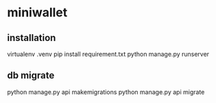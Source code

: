 # miniwallet

## installation
virtualenv .venv
pip install requirement.txt
python manage.py runserver

## db migrate
python manage.py api makemigrations
python manage.py api migrate
